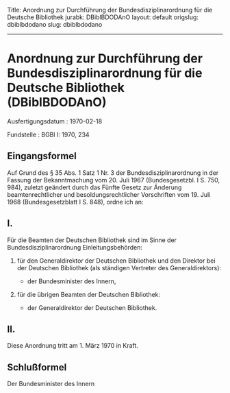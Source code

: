 Title: Anordnung zur Durchführung der Bundesdisziplinarordnung für die Deutsche Bibliothek
jurabk: DBiblBDODAnO
layout: default
origslug: dbiblbdodano
slug: dbiblbdodano

---

# Anordnung zur Durchführung der Bundesdisziplinarordnung für die Deutsche Bibliothek (DBiblBDODAnO)

Ausfertigungsdatum
:   1970-02-18

Fundstelle
:   BGBl I: 1970, 234



## Eingangsformel

Auf Grund des § 35 Abs. 1 Satz 1 Nr. 3 der Bundesdisziplinarordnung in
der Fassung der Bekanntmachung vom 20. Juli 1967 (Bundesgesetzbl. I S.
750, 984),
zuletzt geändert durch das Fünfte Gesetz zur Änderung
beamtenrechtlicher und besoldungsrechtlicher Vorschriften vom 19. Juli
1968 (Bundesgesetzblatt I S. 848),              ordne ich an:


## I.

Für die Beamten der Deutschen Bibliothek sind im Sinne der
Bundesdisziplinarordnung Einleitungsbehörden:

1.  für den Generaldirektor der Deutschen Bibliothek und den Direktor bei
    der Deutschen Bibliothek (als ständigen Vertreter des
    Generaldirektors):

    *   der Bundesminister des Innern,





2.  für die übrigen Beamten der Deutschen Bibliothek:

    *   der Generaldirektor der Deutschen Bibliothek.








## II.

Diese Anordnung tritt am 1. März 1970 in Kraft.


## Schlußformel

Der Bundesminister des Innern

